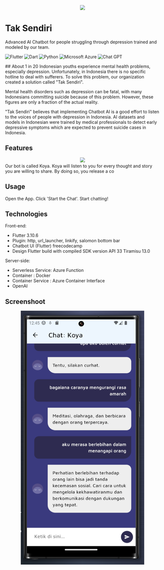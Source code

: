 <div align="center">
<img src="https://github.com/azhar-rafiq/Tak-Sendiri/blob/master/images/logo.png" height="200px" />
</div><div>

# Tak Sendiri 

Advanced AI Chatbot for people struggling through depression trained and modeled by our team.
<p>
  <img alt="Flutter" src="https://img.shields.io/badge/Flutter-26a8ff?logo=flutter&logoColor=white&style=flat" />
  <img alt="Dart" src="https://img.shields.io/badge/Dart-327ba8?logo=dart&logoColor=white&style=flat" />
  <img alt="Python" src="https://img.shields.io/badge/Python-edae00?logo=python&logoColor=white&style=flat" />
  <img alt="Microsoft Azure" src="https://img.shields.io/badge/Microsoft Azure-196de3?logo=microsoftazure&logoColor=white&style=flat" />
  <img alt="Chat GPT" src="https://img.shields.io/badge/Chat GPT-00cf9b?logo=chatgpt&logoColor=white&style=flat" />
</p>
## About
1 in 20 Indonesian youths experience mental health problems, especially depression. Unfortunately, in Indonesia there is no specific hotline to deal with sufferers. To solve this problem, our organization created a solution called "Tak Sendiri".

Mental health disorders such as depression can be fatal, with many Indonesians committing suicide because of this problem. However, these figures are only a fraction of the actual reality.

"Tak Sendiri" believes that implementing Chatbot AI is a good effort to listen to the voices of people with depression in Indonesia. AI datasets and models in Indonesian were trained by medical professionals to detect early depressive symptoms which are expected to prevent suicide cases in Indonesia.

## Features
<div align="center">
<img src="https://github.com/azhar-rafiq/Tak-Sendiri/blob/master/images/koya.png" height="200px" />
</div>
Our bot is called Koya. Koya will listen to you for every thought and story you are willing to share. By doing so, you release a co

## Usage
Open the App. Click 'Start the Chat'. Start chatting!

## Technologies
Front-end:
- Flutter 3.10.6
- Plugin: http, url_launcher, linkify,  salomon bottom bar
- Chatbot UI (Flutter) freecodecamp
- Design Flutter build with compiled SDK version API 33 Tiramisu 13.0

Server-side:
- Serverless Service: Azure Function
- Container : Docker
- Container Service : Azure Container Interface
- OpenAI

## Screenshoot

<div align="center">
<img src="https://github.com/azhar-rafiq/Tak-Sendiri/blob/master/images/ss1.png"  /></div>
